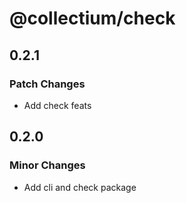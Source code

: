 # @collectium/check

## 0.2.1

### Patch Changes

- Add check feats

## 0.2.0

### Minor Changes

- Add cli and check package

